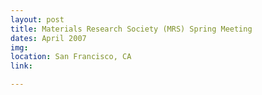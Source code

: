 ```yaml
---
layout: post
title: Materials Research Society (MRS) Spring Meeting
dates: April 2007
img: 
location: San Francisco, CA
link: 

---
```

